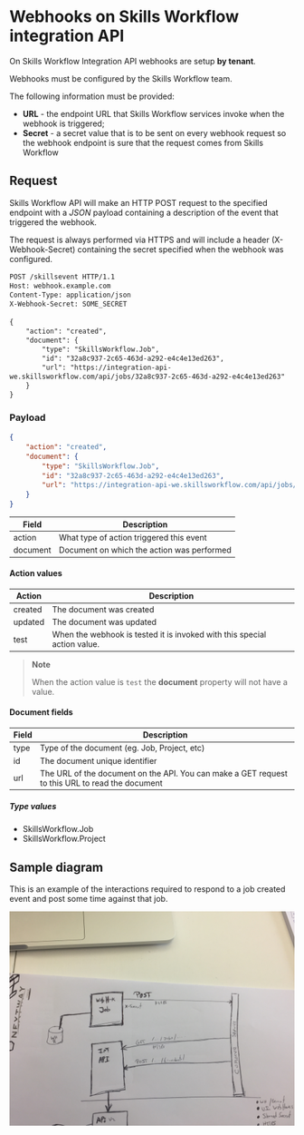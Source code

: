 # Webhooks on Skills Workflow integration API

On Skills Workflow Integration API webhooks are setup **by tenant**.

Webhooks must be configured by the Skills Workflow team.

The following information must be provided:
* **URL** - the endpoint URL that Skills Workflow services invoke when the webhook is triggered;
* **Secret** - a secret value that is to be sent on every webhook request so the webhook endpoint is sure that the request comes from Skills Workflow

## Request

Skills Workflow API will make an HTTP POST request to the specified endpoint with a *JSON* payload containing a description of the event that triggered the webhook.

The request is always performed via HTTPS and will include a header (X-Webhook-Secret) containing the secret specified when the webhook was configured.

```http
POST /skillsevent HTTP/1.1
Host: webhook.example.com
Content-Type: application/json
X-Webhook-Secret: SOME_SECRET

{
    "action": "created",
    "document": {
        "type": "SkillsWorkflow.Job",
        "id": "32a8c937-2c65-463d-a292-e4c4e13ed263",
        "url": "https://integration-api-we.skillsworkflow.com/api/jobs/32a8c937-2c65-463d-a292-e4c4e13ed263"
    }
} 
```

### Payload

```json
{
    "action": "created",
    "document": {
        "type": "SkillsWorkflow.Job",
        "id": "32a8c937-2c65-463d-a292-e4c4e13ed263",
        "url": "https://integration-api-we.skillsworkflow.com/api/jobs/32a8c937-2c65-463d-a292-e4c4e13ed263"
    }
}
```

| Field                 | Description                                        
| --------------        | -------------------------------------------------- 
| action                | What type of action triggered this event           
| document              | Document on which the action was performed    

#### Action values

| Action                    | Description                                        
| --------------            | -------------------------------------------------- 
| created                   | The document was created
| updated                   | The document was updated
| test                      | When the webhook is tested it is invoked with this special action value.

> **Note** 
>
> When the action value is ```test``` the **document** property will not have a value.
     

#### Document fields

| Field                 | Description                                        
| --------------        | -------------------------------------------------- 
| type                  | Type of the document (eg. Job, Project, etc)
| id                    | The document unique identifier
| url                   | The URL of the document on the API. You can make a GET request to this URL to read the document

##### Type values

* SkillsWorkflow.Job
* SkillsWorkflow.Project

## Sample diagram

This is an example of the interactions required to respond to a job created event and post some time against that job.

![alt text](interaction.jpg "Interaction diagram")
